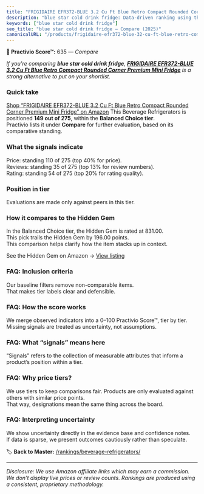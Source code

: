 ```yaml
---
title: "FRIGIDAIRE EFR372-BLUE 3.2 Cu Ft Blue Retro Compact Rounded Corner Premium Mini Fridge"
description: "blue star cold drink fridge: Data-driven ranking using the Practivio Score™. Positioned by quality, value, demand, findability, momentum."
keywords: ["blue star cold drink fridge"]
seo_title: "blue star cold drink fridge — Compare (2025)"
canonicalURL: "/products/frigidaire-efr372-blue-32-cu-ft-blue-retro-compact-rounded-corner-premium-mini-fridge-B07PSTHKGC/"
---
```


**🛒 Practivio Score™:** 635 — _Compare_


*If you're comparing **blue star cold drink fridge**, **[FRIGIDAIRE EFR372-BLUE 3.2 Cu Ft Blue Retro Compact Rounded Corner Premium Mini Fridge](https://www.amazon.com/dp/B07PSTHKGC?tag=practivio-20)** is a strong alternative to put on your shortlist.*
### Quick take
[Shop “FRIGIDAIRE EFR372-BLUE 3.2 Cu Ft Blue Retro Compact Rounded Corner Premium Mini Fridge” on Amazon](https://www.amazon.com/dp/B07PSTHKGC?tag=practivio-20)
This Beverage Refrigerators is positioned **149 out of 275**, within the **Balanced Choice tier**.  
Practivio lists it under **Compare** for further evaluation, based on its comparative standing.

### What the signals indicate
Price: standing 110 of 275 (top 40% for price).  
Reviews: standing 35 of 275 (top 13% for review numbers).  
Rating: standing 54 of 275 (top 20% for rating quality).  

### Position in tier
Evaluations are made only against peers in this tier.

### How it compares to the Hidden Gem
In the Balanced Choice tier, the Hidden Gem is rated at 831.00.  
This pick trails the Hidden Gem by 196.00 points.  
This comparison helps clarify how the item stacks up in context.  

See the Hidden Gem on Amazon → [View listing](https://www.amazon.com/dp/B0786TJC33?tag=practivio-20)

### FAQ: Inclusion criteria
Our baseline filters remove non-comparable items.  
That makes tier labels clear and defensible.

### FAQ: How the score works
We merge observed indicators into a 0–100 Practivio Score™, tier by tier.  
Missing signals are treated as uncertainty, not assumptions.

### FAQ: What “signals” means here
“Signals” refers to the collection of measurable attributes that inform a product’s position within a tier.

### FAQ: Why price tiers?
We use tiers to keep comparisons fair. Products are only evaluated against others with similar price points.  
That way, designations mean the same thing across the board.

### FAQ: Interpreting uncertainty
We show uncertainty directly in the evidence base and confidence notes.  
If data is sparse, we present outcomes cautiously rather than speculate.

<!-- Missing template for Compare/CompareWithinPriceClass -->


🏷️ **Back to Master:** [/rankings/beverage-refrigerators/](/rankings/beverage-refrigerators/)

---
_Disclosure: We use Amazon affiliate links which may earn a commission. We don’t display live prices or review counts. Rankings are produced using a consistent, proprietary methodology._
